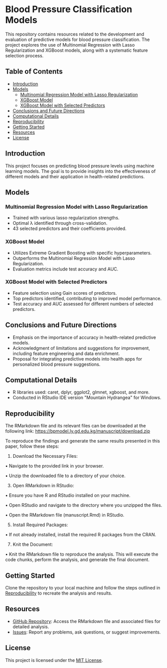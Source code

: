 # Blood Pressure Classification Models

This repository contains resources related to the development and evaluation of predictive models for blood pressure classification. The project explores the use of Multinomial Regression with Lasso Regularization and XGBoost models, along with a systematic feature selection process.

## Table of Contents

- [Introduction](#introduction)
- [Models](#models)
  - [Multinomial Regression Model with Lasso Regularization](#multinomial-regression-model-with-lasso-regularization)
  - [XGBoost Model](#xgboost-model)
  - [XGBoost Model with Selected Predictors](#xgboost-model-with-selected-predictors)
- [Conclusions and Future Directions](#conclusions-and-future-directions)
- [Computational Details](#computational-details)
- [Reproducibility](#reproducibility)
- [Getting Started](#getting-started)
- [Resources](#resources)
- [License](#license)

## Introduction

This project focuses on predicting blood pressure levels using machine learning models. The goal is to provide insights into the effectiveness of different models and their application in health-related predictions.

## Models

### Multinomial Regression Model with Lasso Regularization

- Trained with various lasso regularization strengths.
- Optimal λ identified through cross-validation.
- 43 selected predictors and their coefficients provided.

### XGBoost Model

- Utilizes Extreme Gradient Boosting with specific hyperparameters.
- Outperforms the Multinomial Regression Model with Lasso Regularization.
- Evaluation metrics include test accuracy and AUC.

### XGBoost Model with Selected Predictors

- Feature selection using Gain scores of predictors.
- Top predictors identified, contributing to improved model performance.
- Test accuracy and AUC assessed for different numbers of selected predictors.

## Conclusions and Future Directions

- Emphasis on the importance of accuracy in health-related predictive models.
- Acknowledgment of limitations and suggestions for improvement, including feature engineering and data enrichment.
- Proposal for integrating predictive models into health apps for personalized blood pressure suggestions.

## Computational Details

- R libraries used: caret, dplyr, ggplot2, glmnet, xgboost, and more.
- Conducted in RStudio IDE version "Mountain Hydrangea" for Windows.

## Reproducibility

The RMarkdown file and its relevant files can be downloaded at the following link: https://bpmodel.ly.gd.edu.kg/manuscript/download.zip

To reproduce the findings and generate the same results presented in this paper, follow these steps:

1. Download the Necessary Files:

• Navigate to the provided link in your browser.

• Unzip the downloaded file to a directory of your choice.

3. Open RMarkdown in RStudio:
   
• Ensure you have R and RStudio installed on your machine.

• Open RStudio and navigate to the directory where you unzipped the files.

• Open the RMarkdown file (manuscript.Rmd) in RStudio.

5. Install Required Packages:

• If not already installed, install the required R packages from the CRAN.

7. Knit the Document:
   
• Knit the RMarkdown file to reproduce the analysis. This will execute the code chunks, perform the
analysis, and generate the final document.

## Getting Started

Clone the repository to your local machine and follow the steps outlined in [Reproducibility](#reproducibility) to recreate the analysis and results.

## Resources

- [GitHub Repository](https://github.com/lygitdata/bpmodel): Access the RMarkdown file and associated files for detailed analysis.
- [Issues](https://github.com/lygitdata/bpmodel/issues): Report any problems, ask questions, or suggest improvements.

## License

This project is licensed under the [MIT License](LICENSE).
